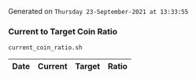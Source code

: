 Generated on `Thursday 23-September-2021 at 13:33:55`

### Current to Target Coin Ratio
`current_coin_ratio.sh`

Date|Current|Target|Ratio
---|---|---|---

